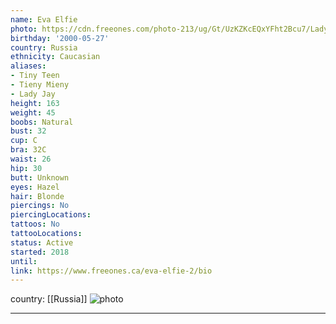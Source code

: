 ```yaml
---
name: Eva Elfie
photo: https://cdn.freeones.com/photo-213/ug/Gt/UzKZKcEQxYFht2Bcu7/Lady-Jay-avatar-001_teaser.jpg
birthday: '2000-05-27'
country: Russia
ethnicity: Caucasian
aliases:
- Tiny Teen
- Tieny Mieny
- Lady Jay
height: 163
weight: 45
boobs: Natural
bust: 32
cup: C
bra: 32C
waist: 26
hip: 30
butt: Unknown
eyes: Hazel
hair: Blonde
piercings: No
piercingLocations:
tattoos: No
tattooLocations:
status: Active
started: 2018
until:
link: https://www.freeones.ca/eva-elfie-2/bio
---
```

country: [[Russia]]
![photo](https://cdn.freeones.com/photo-213/ug/Gt/UzKZKcEQxYFht2Bcu7/Lady-Jay-avatar-001_teaser.jpg)
***

